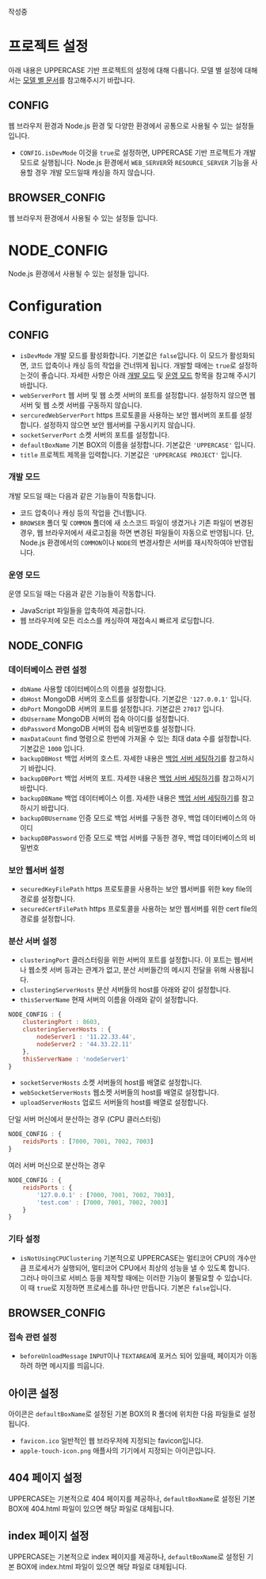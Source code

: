 작성중

# 프로젝트 설정
아래 내용은 UPPERCASE 기반 프로젝트의 설정에 대해 다룹니다. 모델 별 설정에 대해서는 [모델 별 문서](../GUIDE.md#모듈-별-문서)를 참고해주시기 바랍니다.

## CONFIG
웹 브라우저 환경과 Node.js 환경 및 다양한 환경에서 공통으로 사용될 수 있는 설정들 입니다.

* `CONFIG.isDevMode` 이것을 `true`로 설정하면, UPPERCASE 기반 프로젝트가 개발 모드로 실행됩니다. Node.js 환경에서 `WEB_SERVER`와 `RESOURCE_SERVER` 기능을 사용할 경우 개발 모드일때 캐싱을 하지 않습니다.

## BROWSER_CONFIG
웹 브라우저 환경에서 사용될 수 있는 설정들 입니다.

# NODE_CONFIG
Node.js 환경에서 사용될 수 있는 설정들 입니다.

# Configuration

## CONFIG
* `isDevMode` 개발 모드를 활성화합니다. 기본값은 `false`입니다. 이 모드가 활성화되면, 코드 압축이나 캐싱 등의 작업을 건너뛰게 됩니다. 개발할 때에는 `true`로 설정하는것이 좋습니다. 자세한 사항은 아래 [개발 모드](#개발-모드) 및 [운영 모드](#운영-모드) 항목을 참고해 주시기 바랍니다.
* `webServerPort` 웹 서버 및 웹 소켓 서버의 포트를 설정합니다. 설정하지 않으면 웹 서버 및 웹 소켓 서버를 구동하지 않습니다.
* `sercuredWebServerPort` https 프로토콜을 사용하는 보안 웹서버의 포트를 설정합니다. 설정하지 않으면 보안 웹서버를 구동시키지 않습니다.
* `socketServerPort` 소켓 서버의 포트를 설정합니다.
* `defaultBoxName` 기본 BOX의 이름을 설정합니다. 기본값은 `'UPPERCASE'` 입니다.
* `title` 프로젝트 제목을 입력합니다. 기본값은 `'UPPERCASE PROJECT'` 입니다.

### 개발 모드
개발 모드일 때는 다음과 같은 기능들이 작동합니다.
* 코드 압축이나 캐싱 등의 작업을 건너뜁니다.
* `BROWSER` 폴더 및 `COMMON` 폴더에 새 소스코드 파일이 생겼거나 기존 파일이 변경된 경우, 웹 브라우저에서 새로고침을 하면 변경된 파일들이 자동으로 반영됩니다. 단, Node.js 환경에서의 `COMMON`이나 `NODE`의 변경사항은 서버를 재시작하여야 반영됩니다.

### 운영 모드
운영 모드일 때는 다음과 같은 기능들이 작동합니다.
* JavaScript 파일들을 압축하여 제공합니다.
* 웹 브라우저에 모든 리소스를 캐싱하여 재접속시 빠르게 로딩합니다.

## NODE_CONFIG
### 데이터베이스 관련 설정
* `dbName` 사용할 데이터베이스의 이름을 설정합니다.
* `dbHost` MongoDB 서버의 호스트를 설정합니다. 기본값은 `'127.0.0.1'` 입니다.
* `dbPort` MongoDB 서버의 포트를 설정합니다. 기본값은 `27017` 입니다.
* `dbUsername` MongoDB 서버의 접속 아이디를 설정합니다.
* `dbPassword` MongoDB 서버의 접속 비밀번호를 설정합니다.
* `maxDataCount` find 명령으로 한번에 가져올 수 있는 최대 data 수를 설정합니다. 기본값은 `1000` 입니다.
* `backupDBHost` 백업 서버의 호스트. 자세한 내용은 [백업 서버 세팅하기](UPPERCASE-DB.md#백업-서버-세팅하기)를 참고하시기 바랍니다.
* `backupDBPort` 백업 서버의 포트. 자세한 내용은 [백업 서버 세팅하기](UPPERCASE-DB.md#백업-서버-세팅하기)를 참고하시기 바랍니다.
* `backupDBName` 백업 데이터베이스 이름. 자세한 내용은 [백업 서버 세팅하기](UPPERCASE-DB.md#백업-서버-세팅하기)를 참고하시기 바랍니다.
* `backupDBUsername` 인증 모드로 백업 서버를 구동한 경우, 백업 데이터베이스의 아이디
* `backupDBPassword` 인증 모드로 백업 서버를 구동한 경우, 백업 데이터베이스의 비밀번호

### 보안 웹서버 설정
* `securedKeyFilePath` https 프로토콜을 사용하는 보안 웹서버를 위한 key file의 경로를 설정합니다.
* `securedCertFilePath` https 프로토콜을 사용하는 보안 웹서버를 위한 cert file의 경로를 설정합니다.

### 분산 서버 설정
* `clusteringPort` 클러스터링을 위한 서버의 포트를 설정합니다. 이 포트는 웹서버나 웹소켓 서버 등과는 관계가 없고, 분산 서버들간의 메시지 전달을 위해 사용됩니다.
* `clusteringServerHosts` 분산 서버들의 host를 아래와 같이 설정합니다.
* `thisServerName` 현재 서버의 이름을 아래와 같이 설정합니다.
```javascript
NODE_CONFIG : {
	clusteringPort : 8603,
	clusteringServerHosts : {
		nodeServer1 : '11.22.33.44',
		nodeServer2 : '44.33.22.11'
	},
	thisServerName : 'nodeServer1'
}
```
* `socketServerHosts` 소켓 서버들의 host를 배열로 설정합니다.
* `webSocketServerHosts` 웹소켓 서버들의 host를 배열로 설정합니다.
* `uploadServerHosts` 업로드 서버들의 host를 배열로 설정합니다.

단일 서버 머신에서 분산하는 경우 (CPU 클러스터링)
```javascript
NODE_CONFIG : {
	reidsPorts : [7000, 7001, 7002, 7003]
}
```

여러 서버 머신으로 분산하는 경우
```javascript
NODE_CONFIG : {
	reidsPorts : {
		'127.0.0.1' : [7000, 7001, 7002, 7003],
		'test.com' : [7000, 7001, 7002, 7003]
	}
}
```

### 기타 설정
* `isNotUsingCPUClustering` 기본적으로 UPPERCASE는 멀티코어 CPU의 개수만큼 프로세서가 실행되어, 멀티코어 CPU에서 최상의 성능을 낼 수 있도록 합니다. 그러나 마이크로 서비스 등을 제작할 때에는 이러한 기능이 불필요할 수 있습니다. 이 때 `true`로 지정하면 프로세스를 하나만 만듭니다. 기본은 `false`입니다.

## BROWSER_CONFIG
### 접속 관련 설정
* `beforeUnloadMessage` `INPUT`이나 `TEXTAREA`에 포커스 되어 있을때, 페이지가 이동하려 하면 메시지를 띄웁니다.

## 아이콘 설정
아이콘은 `defaultBoxName`로 설정된 기본 BOX의 R 폴더에 위치한 다음 파일들로 설정됩니다.

- `favicon.ico` 일반적인 웹 브라우저에 지정되는 favicon입니다.
- `apple-touch-icon.png` 애플사의 기기에서 지정되는 아이콘입니다.

## 404 페이지 설정
UPPERCASE는 기본적으로 404 페이지를 제공하나, `defaultBoxName`로 설정된 기본 BOX에 404.html 파일이 있으면 해당 파일로 대체됩니다.

## index 페이지 설정
UPPERCASE는 기본적으로 index 페이지를 제공하나, `defaultBoxName`로 설정된 기본 BOX에 index.html 파일이 있으면 해당 파일로 대체됩니다.

